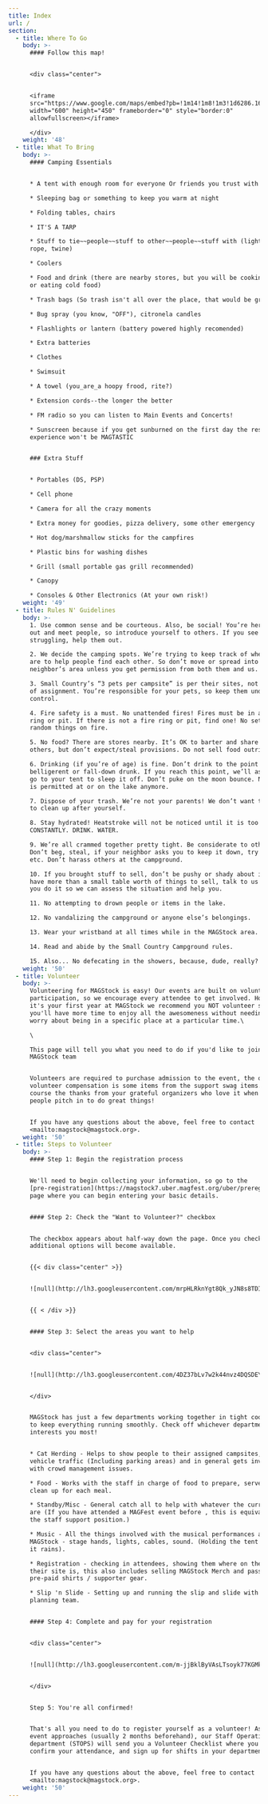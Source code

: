 ```yaml
---
title: Index
url: /
section:
  - title: Where To Go
    body: >-
      #### Follow this map!


      <div class="center">


      <iframe
      src="https://www.google.com/maps/embed?pb=!1m14!1m8!1m3!1d6286.1698997159065!2d-78.086888!3d38.021799!3m2!1i1024!2i768!4f13.1!3m3!1m2!1s0x0%3A0x43132b18d58335d6!2sSmall+Country+Campground!5e0!3m2!1sen!2sus!4v1511492561590"
      width="600" height="450" frameborder="0" style="border:0"
      allowfullscreen></iframe>

      </div>
    weight: '48'
  - title: What To Bring
    body: >-
      #### Camping Essentials


      * A tent with enough room for everyone Or friends you trust with tents

      * Sleeping bag or something to keep you warm at night

      * Folding tables, chairs

      * IT'S A TARP

      * Stuff to tie~~people~~stuff to other~~people~~stuff with (light-duty
      rope, twine)

      * Coolers

      * Food and drink (there are nearby stores, but you will be cooking stuff,
      or eating cold food)

      * Trash bags (So trash isn't all over the place, that would be gross!)

      * Bug spray (you know, "OFF"), citronela candles

      * Flashlights or lantern (battery powered highly recomended)

      * Extra batteries

      * Clothes

      * Swimsuit

      * A towel (you_are_a hoopy frood, rite?)

      * Extension cords--the longer the better

      * FM radio so you can listen to Main Events and Concerts!

      * Sunscreen because if you get sunburned on the first day the rest of your
      experience won't be MAGTASTIC


      ### Extra Stuff


      * Portables (DS, PSP)

      * Cell phone

      * Camera for all the crazy moments

      * Extra money for goodies, pizza delivery, some other emergency

      * Hot dog/marshmallow sticks for the campfires

      * Plastic bins for washing dishes

      * Grill (small portable gas grill recommended)

      * Canopy

      * Consoles & Other Electronics (At your own risk!)
    weight: '49'
  - title: Rules N' Guidelines
    body: >-
      1. Use common sense and be courteous. Also, be social! You’re here to hang
      out and meet people, so introduce yourself to others. If you see someone
      struggling, help them out.

      2. We decide the camping spots. We’re trying to keep track of where people
      are to help people find each other. So don’t move or spread into your
      neighbor’s area unless you get permission from both them and us.

      3. Small Country’s “3 pets per campsite” is per their sites, not our cells
      of assignment. You’re responsible for your pets, so keep them under
      control.

      4. Fire safety is a must. No unattended fires! Fires must be in a fire
      ring or pit. If there is not a fire ring or pit, find one! No setting
      random things on fire.

      5. No food? There are stores nearby. It’s OK to barter and share with
      others, but don’t expect/steal provisions. Do not sell food outright.

      6. Drinking (if you’re of age) is fine. Don’t drink to the point of
      belligerent or fall-down drunk. If you reach this point, we’ll ask you to
      go to your tent to sleep it off. Don’t puke on the moon bounce. No alcohol
      is permitted at or on the lake anymore.

      7. Dispose of your trash. We’re not your parents! We don’t want to ask you
      to clean up after yourself.

      8. Stay hydrated! Heatstroke will not be noticed until it is too late.
      CONSTANTLY. DRINK. WATER.

      9. We’re all crammed together pretty tight. Be considerate to others.
      Don’t beg, steal, if your neighbor asks you to keep it down, try to do so,
      etc. Don’t harass others at the campground.

      10. If you brought stuff to sell, don’t be pushy or shady about it. If you
      have more than a small table worth of things to sell, talk to us before
      you do it so we can assess the situation and help you.

      11. No attempting to drown people or items in the lake.

      12. No vandalizing the campground or anyone else’s belongings.

      13. Wear your wristband at all times while in the MAGStock area.

      14. Read and abide by the Small Country Campground rules.

      15. Also... No defecating in the showers, because, dude, really?
    weight: '50'
  - title: Volunteer
    body: >-
      Volunteering for MAGStock is easy! Our events are built on volunteer
      participation, so we encourage every attendee to get involved. However if
      it's your first year at MAGStock we recommend you NOT volunteer so that
      you'll have more time to enjoy all the awesomeness without needing to
      worry about being in a specific place at a particular time.\

      \

      This page will tell you what you need to do if you'd like to join the
      MAGStock team


      Volunteers are required to purchase admission to the event, the only
      volunteer compensation is some items from the support swag items. And of
      course the thanks from your grateful organizers who love it when awesome
      people pitch in to do great things!


      If you have any questions about the above, feel free to contact
      <mailto:magstock@magstock.org>.
    weight: '50'
  - title: Steps to Volunteer
    body: >-
      #### Step 1: Begin the registration process


      We'll need to begin collecting your information, so go to the
      [pre-registration](https://magstock7.uber.magfest.org/uber/preregistration/form)
      page where you can begin entering your basic details.


      #### Step 2: Check the "Want to Volunteer?" checkbox


      The checkbox appears about half-way down the page. Once you check this,
      additional options will become available.


      {{< div class="center" >}}


      ![null](http://lh3.googleusercontent.com/mrpHLRknYgt8Qk_yJN8s8TDI0vXUghY93kmj-dvMTYLbsrtl6fTab72GEDBEl12AIwsxJtEmrhjw0S1SWfl5adiVGA8L=s600)


      {{ < /div >}}


      #### Step 3: Select the areas you want to help


      <div class="center">


      ![null](http://lh3.googleusercontent.com/4DZ37bLv7w2k44nvz4DQSDEYeRlf56pQVRm8zRV83ub2ip6g4LtTxtOAQNvviNaAiwThqVNvyOm-N3kq1LR28m9i3VvA=s1200)


      </div>


      MAGStock has just a few departments working together in tight coordination
      to keep everything running smoothly. Check off whichever department
      interests you most!


      * Cat Herding - Helps to show people to their assigned campsites, manage
      vehicle traffic (Including parking areas) and in general gets involved
      with crowd management issues.

      * Food - Works with the staff in charge of food to prepare, serve and
      clean up for each meal.

      * Standby/Misc - General catch all to help with whatever the current needs
      are (If you have attended a MAGFest event before , this is equivalent to
      the staff support position.)

      * Music - All the things involved with the musical performances at
      MAGStock - stage hands, lights, cables, sound. (Holding the tent up when
      it rains).

      * Registration - checking in attendees, showing them where on the map
      their site is, this also includes selling MAGStock Merch and passing out
      pre-paid shirts / supporter gear.

      * Slip 'n Slide - Setting up and running the slip and slide with the
      planning team.


      #### Step 4: Complete and pay for your registration


      <div class="center">


      ![null](http://lh3.googleusercontent.com/m-jjBklByVAsLTsoyk77KGMk_G8bGMCxgRkUsSbUFjEBoEtvCI5nn5TRqwEOiEacHlRisrX8k6jElxDdM-eW240aC3A=s1200)


      </div>


      Step 5: You're all confirmed!


      That's all you need to do to register yourself as a volunteer! As the
      event approaches (usually 2 months beforehand), our Staff Operations
      department (STOPS) will send you a Volunteer Checklist where you can
      confirm your attendance, and sign up for shifts in your department.


      If you have any questions about the above, feel free to contact
      <mailto:magstock@magstock.org>.
    weight: '50'
---
```


